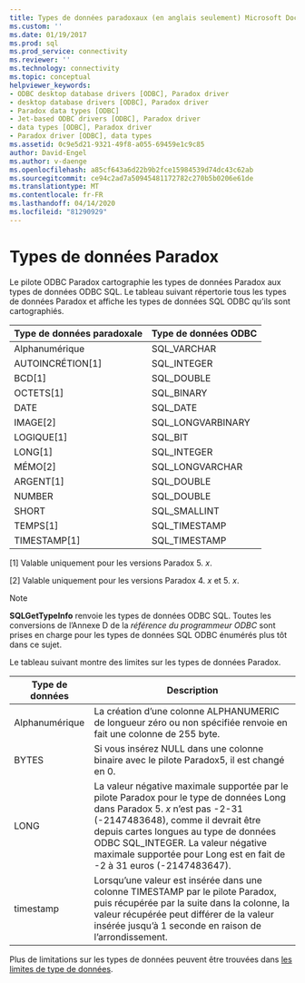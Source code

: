 ```yaml
---
title: Types de données paradoxaux (en anglais seulement) Microsoft Docs
ms.custom: ''
ms.date: 01/19/2017
ms.prod: sql
ms.prod_service: connectivity
ms.reviewer: ''
ms.technology: connectivity
ms.topic: conceptual
helpviewer_keywords:
- ODBC desktop database drivers [ODBC], Paradox driver
- desktop database drivers [ODBC], Paradox driver
- Paradox data types [ODBC]
- Jet-based ODBC drivers [ODBC], Paradox driver
- data types [ODBC], Paradox driver
- Paradox driver [ODBC], data types
ms.assetid: 0c9e5d21-9321-49f8-a055-69459e1c9c85
author: David-Engel
ms.author: v-daenge
ms.openlocfilehash: a85cf643a6d22b9b2fce15984539d74dc43c62ab
ms.sourcegitcommit: ce94c2ad7a50945481172782c270b5b0206e61de
ms.translationtype: MT
ms.contentlocale: fr-FR
ms.lasthandoff: 04/14/2020
ms.locfileid: "81290929"
---
```

# <a name="paradox-data-types"></a>Types de données Paradox
Le pilote ODBC Paradox cartographie les types de données Paradox aux types de données ODBC SQL. Le tableau suivant répertorie tous les types de données Paradox et affiche les types de données SQL ODBC qu’ils sont cartographiés.  
  
|Type de données paradoxale|Type de données ODBC|  
|-----------------------|--------------------|  
|Alphanumérique|SQL_VARCHAR|  
|AUTOINCRÉTION[1]|SQL_INTEGER|  
|BCD[1]|SQL_DOUBLE|  
|OCTETS[1]|SQL_BINARY|  
|DATE|SQL_DATE|  
|IMAGE[2]|SQL_LONGVARBINARY|  
|LOGIQUE[1]|SQL_BIT|  
|LONG[1]|SQL_INTEGER|  
|MÉMO[2]|SQL_LONGVARCHAR|  
|ARGENT[1]|SQL_DOUBLE|  
|NUMBER|SQL_DOUBLE|  
|SHORT|SQL_SMALLINT|  
|TEMPS[1]|SQL_TIMESTAMP|  
|TIMESTAMP[1]|SQL_TIMESTAMP|  
  
 [1] Valable uniquement pour les versions Paradox 5. *x*.  
  
 [2] Valable uniquement pour les versions Paradox 4. *x* et 5. *x*.  
  
> [!NOTE]  
>  **SQLGetTypeInfo** renvoie les types de données ODBC SQL. Toutes les conversions de l’Annexe D de la *référence du programmeur ODBC* sont prises en charge pour les types de données SQL ODBC énumérés plus tôt dans ce sujet.  
  
 Le tableau suivant montre des limites sur les types de données Paradox.  
  
|Type de données|Description|  
|---------------|-----------------|  
|Alphanumérique|La création d’une colonne ALPHANUMERIC de longueur zéro ou non spécifiée renvoie en fait une colonne de 255 byte.|  
|BYTES|Si vous insérez NULL dans une colonne binaire avec le pilote Paradox5, il est changé en 0.|  
|LONG|La valeur négative maximale supportée par le pilote Paradox pour le type de données Long dans Paradox 5. *x* n’est pas -2-31 (-2147483648), comme il devrait être depuis cartes longues au type de données ODBC SQL_INTEGER. La valeur négative maximale supportée pour Long est en fait de -2 à 31 euros (-2147483647).|  
|timestamp|Lorsqu’une valeur est insérée dans une colonne TIMESTAMP par le pilote Paradox, puis récupérée par la suite dans la colonne, la valeur récupérée peut différer de la valeur insérée jusqu’à 1 seconde en raison de l’arrondissement.|  
  
 Plus de limitations sur les types de données peuvent être trouvées dans [les limites de type de données](../../odbc/microsoft/data-type-limitations.md).
